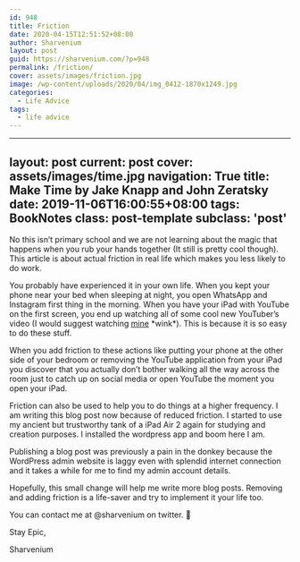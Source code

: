 ```yaml
---
id: 948
title: Friction
date: 2020-04-15T12:51:52+08:00
author: Sharvenium
layout: post
guid: https://sharvenium.com/?p=948
permalink: /friction/
cover: assets/images/friction.jpg
image: /wp-content/uploads/2020/04/img_0412-1870x1249.jpg
categories:
  - Life Advice
tags:
  - life advice
---
```

---
layout: post
current: post
cover: assets/images/time.jpg
navigation: True
title: Make Time by Jake Knapp and John Zeratsky 
date: 2019-11-06T16:00:55+08:00
tags: BookNotes
class: post-template
subclass: 'post'
---
No this isn’t primary school and we are not learning about the magic that happens when you rub your hands together (It still is pretty cool though).
This article is about actual friction in real life which makes you less likely to do work. 

You probably have experienced it in your own life. When you kept your phone near your bed when sleeping at night, you open WhatsApp and Instagram first thing in the morning. When you have your iPad with YouTube on the first screen, you end up watching all of some cool new YouTuber’s video (I would suggest watching <a href="https://www.youtube.com/channel/UC-rurif7Y01qNfH2-5N7ZzQ" target="_blank" rel="noreferrer noopener">mine</a> \*wink\*). This is because it is so easy to do these stuff. 

When you add friction to these actions like putting your phone at the other side of your bedroom or removing the YouTube application from your iPad you discover that you actually don’t bother walking all the way across the room just to catch up on social media or open YouTube the moment you open your iPad. 

Friction can also be used to help you to do things at a higher frequency. I am writing this blog post now because of reduced friction. I started to use my ancient but trustworthy tank of a iPad Air 2 again for studying and creation purposes. I installed the wordpress app and boom here I am. 

Publishing a blog post was previously a pain in the donkey because the WordPress admin website is laggy even with splendid internet connection and it takes a while for me to find my admin account details. 

Hopefully, this small change will help me write more blog posts. Removing and adding friction is a life-saver and try to implement it your life too. 

You can contact me at @sharvenium on twitter. 🙂

Stay Epic, 

Sharvenium